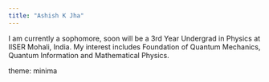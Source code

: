 ```yaml
---
title: "Ashish K Jha"
---
```

I am currently a sophomore, soon will be a 3rd Year Undergrad in Physics at IISER Mohali, India. My interest includes Foundation of Quantum Mechanics, Quantum Information and Mathematical Physics.

theme: minima
